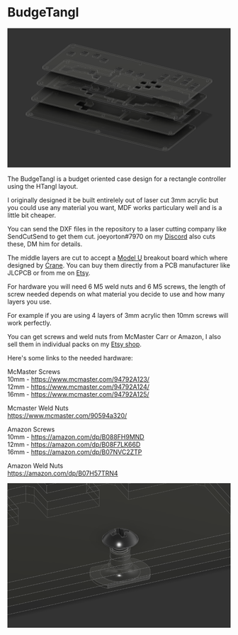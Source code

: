 # BudgeTangl

![](https://github.com/HTangl/BudgeTangl/blob/main/Pictures/Layered%20no%20top%20panel.png?raw=true)

The BudgeTangl is a budget oriented case design for a rectangle controller using the HTangl layout.  

I originally designed it be built entirelely out of laser cut 3mm acrylic but you could use any material you want, MDF works particulary well and is a little bit cheaper.     

You can send the DXF files in the repository to a laser cutting company like SendCutSend to get them cut. joeyorton#7970 on my [Discord](https://discord.gg/yAeFsbCDpv) also cuts these, DM him for details.  

The middle layers are cut to accept a [Model U](https://github.com/HTangl/Model-U) breakout board which where designed by [Crane](https://github.com/Crane1195/). You can buy them directly from a PCB manufacturer like JLCPCB or from me on [Etsy](https://www.etsy.com/shop/HTangl).

For hardware you will need 6 M5 weld nuts and 6 M5 screws, the length of screw needed depends on what material you decide to use and how many layers you use.  

For example if you are using 4 layers of 3mm acrylic then 10mm screws will work perfectly.  

You can get screws and weld nuts from McMaster Carr or Amazon, I also sell them in individual packs on my [Etsy shop](https://www.etsy.com/shop/HTangl).  

Here's some links to the needed hardware:  

McMaster Screws  
10mm - https://www.mcmaster.com/94792A123/  
12mm - https://www.mcmaster.com/94792A124/  
16mm - https://www.mcmaster.com/94792A125/  

Mcmaster Weld Nuts  
https://www.mcmaster.com/90594a320/  

Amazon Screws  
10mm - https://amazon.com/dp/B088FH9MND  
12mm - https://amazon.com/dp/B08F7LK66D  
16mm - https://amazon.com/dp/B07NVC2ZTP  

Amazon Weld Nuts  
https://amazon.com/dp/B07H57TRN4  

![](https://github.com/HTangl/BudgeTangl/blob/main/Pictures/Hardware%206.png?raw=true)
